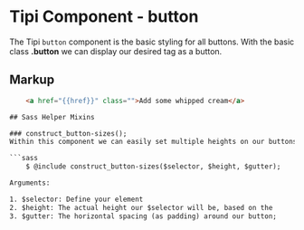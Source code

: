 # Tipi Component - button

The Tipi `button` component is the basic styling for all buttons.
With the basic class **.button** we can display our desired tag as a button.

## Markup

```html
	<a href="{{href}}" class="">Add some whipped cream</a>

## Sass Helper Mixins

### construct_button-sizes();
Within this component we can easily set multiple heights on our buttons with the following mixin:

```sass
	$ @include construct_button-sizes($selector, $height, $gutter);

Arguments:

1. $selector: Define your element
2. $height: The actual height our $selector will be, based on the
3. $gutter: The horizontal spacing (as padding) around our button;